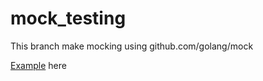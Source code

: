 # mock_testing

This branch make mocking using github.com/golang/mock

[Example](https://blog.codecentric.de/en/2017/08/gomock-tutorial/) here